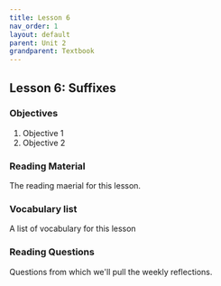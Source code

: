 ```yaml
---
title: Lesson 6
nav_order: 1
layout: default
parent: Unit 2
grandparent: Textbook
---
```


## Lesson 6: Suffixes

### Objectives

1. Objective 1
2. Objective 2

### Reading Material

The reading maerial for this lesson.

### Vocabulary list

A list of vocabulary for this lesson

### Reading Questions

Questions from which we'll pull the weekly reflections.
